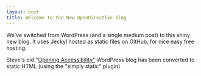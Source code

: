 ```yaml
---
layout: post
title: Welcome to the New OpenDirective blog
---
```


<div class="message">
  We've switched from WordPress (and a single medium post) to this shiny new blog. It uses Jeckyl hosted as static files on GitHub, for nice easy free hosting.
</div>

Steve's old "[Opening Accessibility"](/stevesoldblog/index.html") WordPress blog has been converted to static HTML (using the "simply static" plugin)

